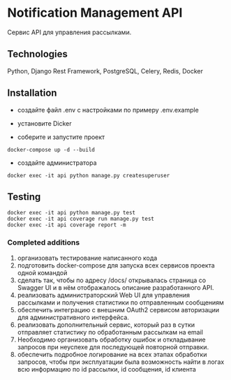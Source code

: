 # Notification Management API

Сервис API для управления рассылками.

## Technologies

Python, Django Rest Framework, PostgreSQL, Celery, Redis, Docker 

## Installation

- создайте файл .env с настройками по примеру .env.example
- установите Dicker

- соберите и запустите проект
```
docker-compose up -d --build
```

- создайте администратора
```
docker exec -it api python manage.py createsuperuser
```

## Testing

```
docker exec -it api python manage.py test
docker exec -it api coverage run manage.py test
docker exec -it api coverage report -m
```

### Completed additions

1. организовать тестирование написанного кода
3. подготовить docker-compose для запуска всех сервисов проекта одной командой
5. сделать так, чтобы по адресу /docs/ открывалась страница со Swagger UI и в нём отображалось описание разработанного API.
6. реализовать администраторский Web UI для управления рассылками и получения статистики по отправленным сообщениям
7. обеспечить интеграцию с внешним OAuth2 сервисом авторизации для административного интерфейса.
8. реализовать дополнительный сервис, который раз в сутки отправляет статистику по обработанным рассылкам на email
9. Необходимо организовать обработку ошибок и откладывание запросов при неуспехе для последующей повторной отправки.
12. обеспечить подробное логирование на всех этапах обработки запросов, чтобы при эксплуатации была возможность найти в логах всю информацию по id рассылки, id сообщения, id клиента
